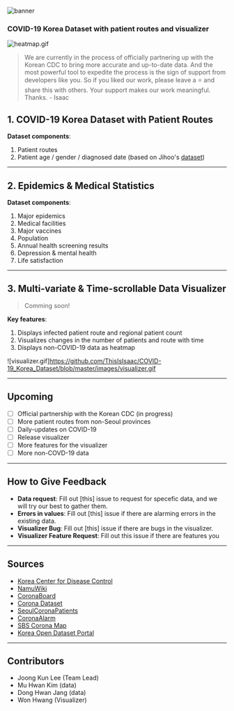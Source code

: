 ![banner](https://github.com/ThisIsIsaac/COVID-19_Korea_Dataset/blob/master/images/banner.png)

### COVID-19 Korea Dataset with patient routes and visualizer

![heatmap.gif](https://github.com/ThisIsIsaac/COVID-19_Korea_Dataset/blob/master/images/heatmap.gif)

> We are currently in the process of officially partnering up with the Korean CDC to bring more accurate and up-to-date data. And the most powerful tool to expedite the process is the sign of support from developers like you. So if you liked our work, please leave a :star: and share this with others. Your support makes our work meaningful. Thanks. - Isaac

## 1. COVID-19 Korea Dataset with Patient Routes

**Dataset components**:
1. Patient routes
2. Patient age / gender / diagnosed date (based on Jihoo's [dataset](https://github.com/jihoo-kim/Coronavirus-Dataset))

---

## 2. Epidemics & Medical Statistics

**Dataset components**:
1. Major epidemics 
2. Medical facilities
3. Major vaccines
4. Population
5. Annual health screening results
6. Depression & mental health
7. Life satisfaction

---

## 3. Multi-variate & Time-scrollable Data Visualizer

> Comming soon!

**Key features**:
1. Displays infected patient route and regional patient count
2. Visualizes changes in the number of patients and route with time
3. Displays non-COVID-19 data as heatmap

![visualizer.gif]https://github.com/ThisIsIsaac/COVID-19_Korea_Dataset/blob/master/images/visualizer.gif

---

## Upcoming

- [ ] Official partnership with the Korean CDC (in progress)
- [ ] More patient routes from non-Seoul provinces
- [ ] Daily-updates on COVID-19
- [ ] Release visualizer
- [ ] More features for the visualizer
- [ ] More non-COVD-19 data

---

## How to Give Feedback

- **Data request**: Fill out [this] issue to request for specefic data, and we will try our best to gather them.
- **Errors in values**: Fill out [this] issue if there are alarming errors in the existing data. 
- **Visualizer Bug**: Fill out [this] issue if there are bugs in the visualizer.
- **Visualizer Feature Request**: Fill out this issue if there are features you

---

## Sources

- [Korea Center for Disease Control](https://www.cdc.go.kr/cdc_eng/)
- [NamuWiki](https://namu.wiki/w/%EC%BD%94%EB%A1%9C%EB%82%98%EB%B0%94%EC%9D%B4%EB%9F%AC%EC%8A%A4%EA%B0%90%EC%97%BC%EC%A6%9D-19/%ED%98%84%ED%99%A9/%EB%8C%80%ED%95%9C%EB%AF%BC%EA%B5%AD)
- [CoronaBoard](https://coronaboard.kr/)
- [Corona Dataset](https://github.com/jihoo-kim/Coronavirus-Dataset)
- [SeoulCoronaPatients](http://dj.kbs.co.kr/resources/2020-02-03/)
- [CoronaAlarm](https://corona-nearby.com/)
- [SBS Corona Map](http://mabu.newscloud.sbs.co.kr/202002corona/web/index.html)
- [Korea Open Dataset Portal](https://www.data.go.kr/search/index.do)


---

## Contributors

- Joong Kun Lee (Team Lead)
- Mu Hwan Kim (data)
- Dong Hwan Jang (data)
- Won Hwang (Visualizer)
